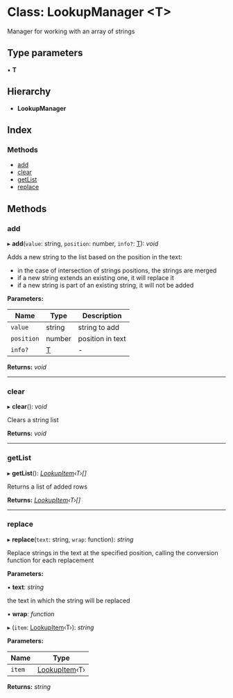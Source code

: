 
# Class: LookupManager <**T**>

Manager for working with an array of strings

## Type parameters

▪ **T**

## Hierarchy

* **LookupManager**

## Index

### Methods

* [add](lookupmanager.md#add)
* [clear](lookupmanager.md#clear)
* [getList](lookupmanager.md#getlist)
* [replace](lookupmanager.md#replace)

## Methods

###  add

▸ **add**(`value`: string, `position`: number, `info?`: [T](undefined)): *void*

Adds a new string to the list based on the position in the text:
-   in the case of intersection of strings positions, the strings are merged
-   if a new string extends an existing one, it will replace it
-   if a new string is part of an existing string, it will not be added

**Parameters:**

Name | Type | Description |
------ | ------ | ------ |
`value` | string | string to add |
`position` | number | position in text  |
`info?` | [T](undefined) | - |

**Returns:** *void*

___

###  clear

▸ **clear**(): *void*

Clears a string list

**Returns:** *void*

___

###  getList

▸ **getList**(): *[LookupItem](lookupitem.md)‹T›[]*

Returns a list of added rows

**Returns:** *[LookupItem](lookupitem.md)‹T›[]*

___

###  replace

▸ **replace**(`text`: string, `wrap`: function): *string*

Replace strings in the text at the specified position, calling the conversion function for each replacement

**Parameters:**

▪ **text**: *string*

the text in which the string will be replaced

▪ **wrap**: *function*

▸ (`item`: [LookupItem](lookupitem.md)‹T›): *string*

**Parameters:**

Name | Type |
------ | ------ |
`item` | [LookupItem](lookupitem.md)‹T› |

**Returns:** *string*
